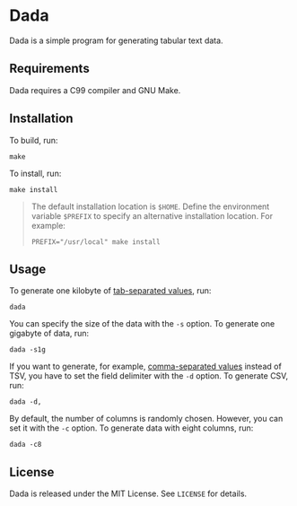 Dada
====

Dada is a simple program for generating tabular text data.


Requirements
------------

Dada requires a C99 compiler and GNU Make.


Installation
------------

To build, run:

    make

To install, run:

    make install

> The default installation location is `$HOME`. Define the environment variable
> `$PREFIX` to specify an alternative installation location. For example:
>
>     PREFIX="/usr/local" make install


Usage
-----

To generate one kilobyte of [tab-separated values][TSV], run:

    dada

You can specify the size of the data with the `-s` option. To generate one
gigabyte of data, run:

    dada -s1g

If you want to generate, for example, [comma-separated values][CSV] instead of
TSV, you have to set the field delimiter with the `-d` option. To generate CSV,
run:

    dada -d,

By default, the number of columns is randomly chosen. However, you can set it
with the `-c` option. To generate data with eight columns, run:

    dada -c8

  [CSV]: http://tools.ietf.org/html/rfc4180
  [TSV]: http://www.iana.org/assignments/media-types/text/tab-separated-values


License
-------

Dada is released under the MIT License. See `LICENSE` for details.

